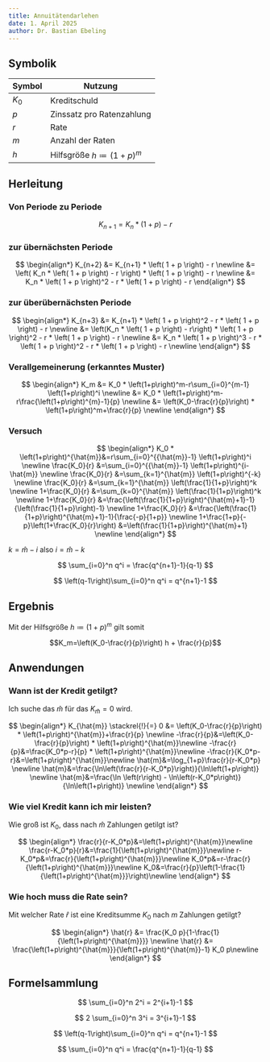```yaml
---
title: Annuitätendarlehen
date: 1. April 2025
author: Dr. Bastian Ebeling
---
```


## Symbolik

| Symbol | Nutzung                                   |
| ------ | ----------------------------------------- |
| $K_0$  | Kreditschuld                              |
| $p$    | Zinssatz pro Ratenzahlung                 |
| $r$    | Rate                                      |
| $m$    | Anzahl der Raten                          |
| $h$    | Hilfsgröße $h\coloneqq\left(1+p\right)^m$ |

## Herleitung

### Von Periode zu Periode

$$ K_{n+1} = K_n * \left( 1 + p \right) - r $$

### zur übernächsten Periode

$$
\begin{align*}
K_{n+2} &= K_{n+1} * \left( 1 + p \right) - r \newline
&= \left( K_n * \left( 1 + p \right) - r \right) * \left( 1 + p \right) - r \newline
&= K_n * \left( 1 + p \right)^2 - r * \left( 1 + p \right) - r
\end{align*}
$$

### zur überübernächsten Periode

$$
\begin{align*}
K_{n+3}
&= K_{n+1} * \left( 1 + p \right)^2 - r * \left( 1 + p \right) - r \newline
&= \left(K_n * \left( 1 + p \right) - r\right) * \left( 1 + p \right)^2 - r * \left( 1 + p \right) - r \newline
&= K_n * \left( 1 + p \right)^3 - r * \left( 1 + p \right)^2 - r * \left( 1 + p \right) - r \newline
\end{align*}
$$

### Verallgemeinerung (erkanntes Muster)

$$
\begin{align*}
K_m
&= K_0 * \left(1+p\right)^m-r\sum_{i=0}^{m-1} \left(1+p\right)^i \newline
&= K_0 * \left(1+p\right)^m-r\frac{\left(1+p\right)^{m}-1}{p} \newline
&= \left(K_0-\frac{r}{p}\right) * \left(1+p\right)^m+\frac{r}{p} \newline
\end{align*}
$$

### Versuch

$$
\begin{align*}
K_0 * \left(1+p\right)^{\hat{m}}&=r\sum_{i=0}^{{\hat{m}}-1} \left(1+p\right)^i \newline
\frac{K_0}{r} &=\sum_{i=0}^{{\hat{m}}-1} \left(1+p\right)^{i-\hat{m}} \newline
\frac{K_0}{r} &=\sum_{k=1}^{\hat{m}} \left(1+p\right)^{-k} \newline
\frac{K_0}{r} &=\sum_{k=1}^{\hat{m}} \left(\frac{1}{1+p}\right)^k \newline
1+\frac{K_0}{r} &=\sum_{k=0}^{\hat{m}} \left(\frac{1}{1+p}\right)^k \newline
1+\frac{K_0}{r} &=\frac{\left(\frac{1}{1+p}\right)^{\hat{m}+1}-1}{\left(\frac{1}{1+p}\right)-1} \newline
1+\frac{K_0}{r} &=\frac{\left(\frac{1}{1+p}\right)^{\hat{m}+1}-1}{\frac{-p}{1+p}} \newline
1+\frac{1+p}{-p}\left(1+\frac{K_0}{r}\right) &=\left(\frac{1}{1+p}\right)^{\hat{m}+1} \newline
\end{align*}
$$

$k=\hat{m}-i$ also $i=\hat{m}-k$

$$
\sum_{i=0}^n q^i = \frac{q^{n+1}-1}{q-1}
$$

$$
\left(q-1\right)\sum_{i=0}^n q^i = q^{n+1}-1
$$

## Ergebnis

Mit der Hilfsgröße $h \coloneqq \left(1+p\right)^m$ gilt somit

$$K_m=\left(K_0-\frac{r}{p}\right) h + \frac{r}{p}$$

## Anwendungen

### Wann ist der Kredit getilgt?

Ich suche das $\hat{m}$ für das $K_{\hat{m}} = 0$ wird.

$$
\begin{align*}
K_{\hat{m}} \stackrel{!}{=} 0
&= \left(K_0-\frac{r}{p}\right) * \left(1+p\right)^{\hat{m}}+\frac{r}{p} \newline
-\frac{r}{p}&=\left(K_0-\frac{r}{p}\right) * \left(1+p\right)^{\hat{m}}\newline
-\frac{r}{p}&=\frac{K_0*p-r}{p} * \left(1+p\right)^{\hat{m}}\newline
-\frac{r}{K_0*p-r}&=\left(1+p\right)^{\hat{m}}\newline
\hat{m}&=\log_{1+p}\frac{r}{r-K_0*p} \newline
\hat{m}&=\frac{\ln\left(\frac{r}{r-K_0*p}\right)}{\ln\left(1+p\right)} \newline
\hat{m}&=\frac{\ln \left(r\right) - \ln\left(r-K_0*p\right)}{\ln\left(1+p\right)} \newline
\end{align*}
$$

### Wie viel Kredit kann ich mir leisten?

Wie groß ist $K_0$, dass nach $\hat{m}$ Zahlungen getilgt ist?

$$
\begin{align*}
\frac{r}{r-K_0*p}&=\left(1+p\right)^{\hat{m}}\newline
\frac{r-K_0*p}{r}&=\frac{1}{\left(1+p\right)^{\hat{m}}}\newline
r-K_0*p&=\frac{r}{\left(1+p\right)^{\hat{m}}}\newline
K_0*p&=r-\frac{r}{\left(1+p\right)^{\hat{m}}}\newline
K_0&=\frac{r}{p}\left(1-\frac{1}{\left(1+p\right)^{\hat{m}}}\right)\newline
\end{align*}
$$

### Wie hoch muss die Rate sein?

Mit welcher Rate $\hat{r}$ ist eine Kreditsumme $K_0$ nach $m$ Zahlungen getilgt?

$$
\begin{align*}
\hat{r} &= \frac{K_0 p}{1-\frac{1}{\left(1+p\right)^{\hat{m}}}} \newline
\hat{r} &= \frac{\left(1+p\right)^{\hat{m}}}{\left(1+p\right)^{\hat{m}}-1} K_0 p\newline
\end{align*}
$$

## Formelsammlung

$$
\sum_{i=0}^n 2^i = 2^{i+1}-1
$$

$$
2 \sum_{i=0}^n 3^i = 3^{i+1}-1
$$

$$
\left(q-1\right)\sum_{i=0}^n q^i = q^{n+1}-1
$$

$$
\sum_{i=0}^n q^i = \frac{q^{n+1}-1}{q-1}
$$
